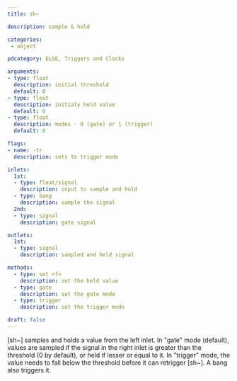 ```yaml
---
title: sh~

description: sample & hold

categories:
 - object

pdcategory: ELSE, Triggers and Clocks

arguments:
- type: float
  description: initial threshold 
  default: 0
- type: float
  description: initialy held value
  default: 0
- type: float
  description: modes - 0 (gate) or 1 (trigger)
  default: 0

flags:
- name: -tr
  description: sets to trigger mode

inlets:
  1st:
  - type: float/signal
    description: input to sample and hold
  - type: bang
    description: sample the signal
  2nd:
  - type: signal
    description: gate signal

outlets:
  1st:
  - type: signal
    description: sampled and held signal

methods:
  - type: set <f>
    description: set the held value
  - type: gate
    description: set the gate mode
  - type: trigger
    description: set the trigger mode

draft: false
---
```


[sh~] samples and holds a value from the left inlet. In "gate" mode (default), values are sampled if the signal in the right inlet is greater than the threshold (0 by default), or held if lesser or equal to it. In "trigger" mode, the value needs to fall below the threshold before it can retrigger [sh~]. A bang also triggers it.
